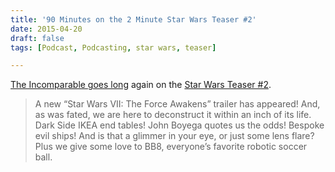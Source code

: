 ```yaml
---
title: '90 Minutes on the 2 Minute Star Wars Teaser #2'
date: 2015-04-20
draft: false
tags: [Podcast, Podcasting, star wars, teaser]

---
```


[The Incomparable goes long](https://www.theincomparable.com/theincomparable/243/index.php) again on the [Star Wars Teaser #2](https://chrisenns.com/2015/04/star-wars-the-force-awakens-teaser-2/).

> A new “Star Wars VII: The Force Awakens” trailer has appeared! And, as was fated, we are here to deconstruct it within an inch of its life. Dark Side IKEA end tables! John Boyega quotes us the odds! Bespoke evil ships! And is that a glimmer in your eye, or just some lens flare? Plus we give some love to BB8, everyone’s favorite robotic soccer ball.